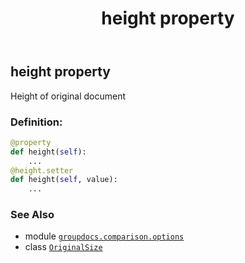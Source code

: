 ﻿---
title: height property
second_title: GroupDocs.Comparison for Python via .NET API References
description: 
type: docs
url: /python-net/groupdocs.comparison.options/originalsize/height/
is_root: false
weight: 30
---

## height property


Height of original document
### Definition:
```python
@property
def height(self):
    ...
@height.setter
def height(self, value):
    ...
```

### See Also
* module [`groupdocs.comparison.options`](../../)
* class [`OriginalSize`](/comparison/python-net/groupdocs.comparison.options/originalsize)

